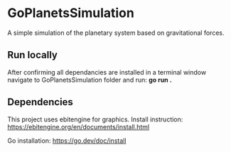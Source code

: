 # GoPlanetsSimulation
A simple simulation of the planetary system based on gravitational forces.

## Run locally
After confirming all dependancies are installed in a terminal window navigate to GoPlanetsSimulation folder and run: **go run .**

## Dependencies
This project uses ebitengine for graphics.
Install instruction:
https://ebitengine.org/en/documents/install.html

Go installation:
https://go.dev/doc/install
